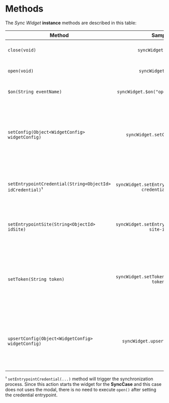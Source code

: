 
# Methods

The *Sync Widget* **instance** methods are described in this table:

| **Method** | **Sample** | **Description** |
|-|:-:|:-|
| `close(void)` | `syncWidget.close()` | Close the *Sync Widget* modal |
| `open(void)` | `syncWidget.open()` | Opens the *Sync Widget* modal |
| `$on(String eventName)` | `syncWidget.$on("opened", () => {})` | Subscribe to a *Sync Widget* event |
| `setConfig(Object<WidgetConfig> widgetConfig)` | `syncWidget.setConfig({...})` | Set a new *Sync Widget* configuration. This config will totally replace the current's widget instance configuration  |
| `setEntrypointCredential(String<ObjectId> idCredential)`¹ | `syncWidget.setEntrypointSite('some-credential-id')` | Opens the *Sync Widget* instance in **SyncCase** for the given credential |
| `setEntrypointSite(String<ObjectId> idSite)` | `syncWidget.setEntrypointSite('some-site-id')` | Sets ups the *Sync Widget* instance in **UpdateCase** for the given site |
| `setToken(String token)` | `syncWidget.setToken('some-sync-api-token')` | Sets up the *Sync Widget* instance authentication token. This token is used to authenticate against Sync API |
| `upsertConfig(Object<WidgetConfig> widgetConfig)` | `syncWidget.upsertConfig({...})` | Update *Sync Widget* config. This config will be merged with the current's widget instance configuration  |

¹ `setEntrypointCredential(...)` method will trigger the synchronization process. Since this action starts the widget for the **SyncCase** and this case does not uses the modal, there is no need to execute `open()` after setting the credential entrypoint.